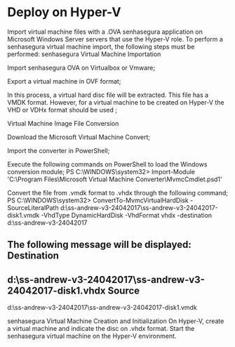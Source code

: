 # Deploy on Hyper-V 

Import virtual machine files with a .OVA senhasegura application on Microsoft Windows
    Server servers that use the Hyper-V role.
To perform a senhasegura virtual machine import, the following steps must be performed:
senhasegura Virtual Machine Importation


Import senhasegura OVA on Virtualbox or Vmware;


Export a virtual machine in OVF format;


In this process, a virtual hard disc file will be extracted. This file has a VMDK format. However, for a
            virtual machine to be created on Hyper-V the VHD or VDHx format should be used ;


Virtual Machine Image File Conversion


Download the Microsoft Virtual Machine Convert;


Import the converter in PowerShell;


Execute the following commands on PowerShell to load the Windows conversion module;
PS C:\WINDOWS\system32> Import-Module 'C:\Program Files\Microsoft Virtual Machine Converter\MvmcCmdlet.psd1'




Convert the file from .vmdk format to .vhdx through the following command;
PS C:\WINDOWS\system32> ConvertTo-MvmcVirtualHardDisk -SourceLiteralPath d:\ss-andrew-v3-24042017\ss-andrew-v3-24042017-disk1.vmdk -VhdType DynamicHardDisk -VhdFormat vhdx -destination d:\ss-andrew-v3-24042017


The following message will be displayed:
Destination
-----------
d:\ss-andrew-v3-24042017\ss-andrew-v3-24042017-disk1.vhdx
Source
------
d:\ss-andrew-v3-24042017\ss-andrew-v3-24042017-disk1.vmdk


senhasegura Virtual Machine Creation and Initialization
On Hyper-V, create a virtual machine and indicate the disc on .vhdx format.
Start the senhasegura virtual machine on the Hyper-V environment.